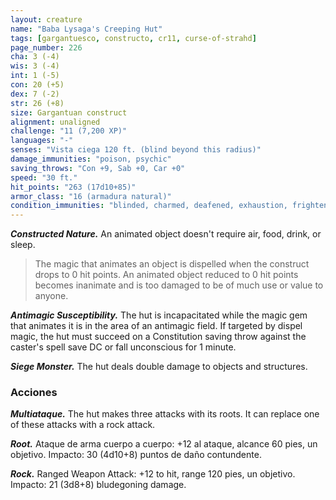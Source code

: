 ```yaml
---
layout: creature
name: "Baba Lysaga's Creeping Hut"
tags: [gargantuesco, constructo, cr11, curse-of-strahd]
page_number: 226
cha: 3 (-4)
wis: 3 (-4)
int: 1 (-5)
con: 20 (+5)
dex: 7 (-2)
str: 26 (+8)
size: Gargantuan construct
alignment: unaligned
challenge: "11 (7,200 XP)"
languages: "-"
senses: "Vista ciega 120 ft. (blind beyond this radius)"
damage_immunities: "poison, psychic"
saving_throws: "Con +9, Sab +0, Car +0"
speed: "30 ft."
hit_points: "263 (17d10+85)"
armor_class: "16 (armadura natural)"
condition_immunities: "blinded, charmed, deafened, exhaustion, frightened, paralyzed, petrified, prone"
---
```


***Constructed Nature.*** An animated object doesn't require air, food, drink, or sleep.

>The magic that animates an object is dispelled when the construct drops to 0 hit points. An animated object reduced to 0 hit points becomes inanimate and is too damaged to be of much use or value to anyone.

***Antimagic Susceptibility.*** The hut is incapacitated while the magic gem that animates it is in the area of an antimagic field. If targeted by dispel magic, the hut must succeed on a Constitution saving throw against the caster's spell save DC or fall unconscious for 1 minute.

***Siege Monster.*** The hut deals double damage to objects and structures.

### Acciones

***Multiataque.*** The hut makes three attacks with its roots. It can replace one of these attacks with a rock attack.

***Root.*** Ataque de arma cuerpo a cuerpo: +12 al ataque, alcance 60 pies, un objetivo. Impacto: 30 (4d10+8) puntos de daño contundente.

***Rock.*** Ranged Weapon Attack: +12 to hit, range 120 pies, un objetivo. Impacto: 21 (3d8+8) bludegoning damage.